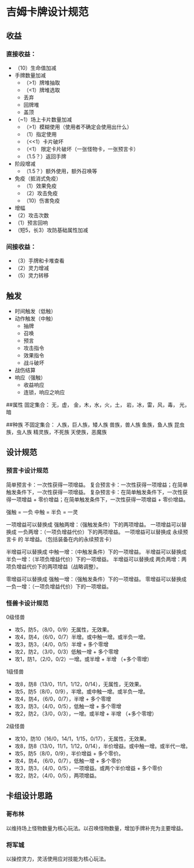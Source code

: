 # 吉姆卡牌设计规范

## 收益
### 直接收益：
- （10）生命值加减
- 手牌数量加减
  - （>1）牌堆抽取
  - （<1）牌堆选取
  - 丢弃
  - 回牌堆
  - 盖顶
- （~1）场上卡片数量加减
  - （>1）模糊使用（使用者不确定会使用出什么）
  - （1）指定使用
  - （<<1）卡片破坏
  - （<1） 限定卡片破坏（一张怪物卡，一张预言卡）
  - （1.5？）返回手牌
- 阶段增减
  - （1.5？）额外使用，额外召唤等
- 免疫（抵消式免疫）
  - （1）效果免疫 
  - （2）攻击免疫
  - （10）伤害免疫
- 增幅
- （2）攻击次数
- （1）预言回响
- （短5，长3）攻防基础属性加减

### 间接收益：
- （3）手牌和卡堆查看
- （2）灵力增减
- （5）灵力转移


## 触发
- 时间触发（低触）
- 动作触发（中触）
  - 抽牌
  - 召唤
  - 预言
  - 攻击指令
  - 效果指令
  - 战斗破坏
- 战伤结算
- 响应（强触）
  - 收益响应 
  - 连锁，响应之响应
 

##属性
固定集合：
无，虚，
金，木，水，火，土，
岩，冰，雷，风，毒，
光，暗

##种族
不固定集合：
人族，巨人族，矮人族
兽族，兽人族
鱼族，鱼人族
昆虫族，虫人族
精灵族，不死族
天使族，恶魔族

## 设计规范
### 预言卡设计规范
简单预言卡：一次性获得一项增益。
复合预言卡：一次性获得一项增益；在简单触发条件下，一次性获得一项增益。
复杂预言卡：在简单触发条件下，一次性获得一项增益 + 零价增益；在简单触发条件下，一次性获得一项增益 + 零价增益。

强触 = 一负 
中触 = 半负 = 一灵

一项增益可以替换成 强触两增：（强触发条件）下的两项增益。
一项增益可以替换成 一负两增：（一项负增益代价）下的两项增益。
一项增益可以替换成 永续预言卡 的 半增益。（包括装备在内的永续预言卡）

半增益可以替换成 中触一增：（中触发条件）下的一项增益。
半增益可以替换成 半负一增：（半项负增益代价）下的一项增益。
半增益可以替换成 两负两增：两项负增益代价下的两项增益（战略调整）。

零增益可以替换成 强触一增：（强触发条件）下的一项增益。
零增益可以替换成 一负一增：（一项负增益代价）下的一项增益。



### 怪兽卡设计规范
0级怪兽
- 攻5，防5，（8/0，0/9）无属性，无效果。
- 攻4，防4，（6/0，0/7）半增。或中触一增。或半负一增。
- 攻3，防3，（4/0，0/5）半增 + 多个零增
- 攻2，防2，（3/0，0/3）低触一增 + 多个零增
- 攻1，防1，（2/0，0/2）一增。或半增 + 半增 （+多个零增）

1级怪兽
- 攻8，防8（13/0，11/1，1/12，0/14），无属性，无效果。
- 攻5，防5（8/0，0/9），半增。或中触一增。或半负一增。
- 攻4，防4，（6/0，0/7），半增 + 多个零增
- 攻3，防3，（4/0，0/5），低触一增 + 多个零增
- 攻2，防2，（3/0，0/3），一增。或半增 + 半增 （+多个零增）

2级怪兽
- 攻10，防10（16/0，14/1，1/15，0/17），无属性，无效果。
- 攻8，防8（13/0，11/1，1/12，0/14），半价增益。或中触一增。或半代一增。
- 攻5，防5（8/0，0/9），半价增益 + 多个零价。
- 攻4，防4，（6/0，0/7），低触一增 + 多个零价
- 攻3，防3，（4/0，0/5），一项增益。或两个半价增益 + 多个零价
- 攻2，防2，（4/0，0/5），两项增益。



## 卡组设计思路
### 哥布林
以维持场上怪物数量为核心玩法。以召唤怪物数量，增加手牌补充为主要增益。

### 将军城
以操控灵力，灵活使用应对技能为核心玩法。

